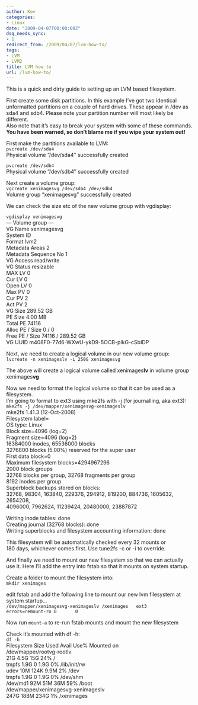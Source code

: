 ```yaml
---
author: Kev
categories:
- Linux
date: "2009-04-07T00:00:00Z"
dsq_needs_sync:
- 1
redirect_from: /2009/04/07/lvm-how-to/
tags:
- LVM
- LVM2
title: LVM how to
url: /lvm-how-to/
---
```

This is a quick and dirty guide to setting up an LVM based filesystem.

First create some disk partitions. In this example I&#8217;ve got two identical unformatted partitions on a couple of hard drives. These appear in /dev as sda4 and sdb4. Please note your partition number will most likely be different.  
Also note that it&#8217;s easy to break your system with some of these commands. **You have been warned, so don&#8217;t blame me if you wipe your system out!**

First make the partitions available to LVM:  
`pvcreate /dev/sda4`  
Physical volume &#8220;/dev/sda4&#8243; successfully created  
<!--more-->

  
`pvcreate /dev/sdb4`  
Physical volume &#8220;/dev/sdb4&#8243; successfully created

Next create a volume group:  
`vgcreate xenimagesvg /dev/sda4 /dev/sdb4`  
Volume group &#8220;xenimagesvg&#8221; successfully created

We can check the size etc of the new volume group with vgdisplay:

`vgdisplay xenimagesvg`  
&#8212; Volume group &#8212;  
VG Name xenimagesvg  
System ID  
Format lvm2  
Metadata Areas 2  
Metadata Sequence No 1  
VG Access read/write  
VG Status resizable  
MAX LV 0  
Cur LV 0  
Open LV 0  
Max PV 0  
Cur PV 2  
Act PV 2  
VG Size 289.52 GB  
PE Size 4.00 MB  
Total PE 74116  
Alloc PE / Size 0 / 0  
Free PE / Size 74116 / 289.52 GB  
VG UUID m408F0-77d6-WXwU-ykD9-5OCB-pIkG-cSbIDP

Next, we need to create a logical volume in our new volume group:  
`lvcreate -n xenimageslv -L 250G xenimagesvg`

The above will create a logical volume called xenimages**lv** in volume group xenimages**vg**

Now we need to format the logical volume so that it can be used as a filesystem.  
I&#8217;m going to format to ext3 using mke2fs with -j (for journalling, aka ext3):  
`mke2fs -j /dev/mapper/xenimagesvg-xenimageslv`  
mke2fs 1.41.3 (12-Oct-2008)  
Filesystem label=  
OS type: Linux  
Block size=4096 (log=2)  
Fragment size=4096 (log=2)  
16384000 inodes, 65536000 blocks  
3276800 blocks (5.00%) reserved for the super user  
First data block=0  
Maximum filesystem blocks=4294967296  
2000 block groups  
32768 blocks per group, 32768 fragments per group  
8192 inodes per group  
Superblock backups stored on blocks:  
32768, 98304, 163840, 229376, 294912, 819200, 884736, 1605632, 2654208,  
4096000, 7962624, 11239424, 20480000, 23887872

Writing inode tables: done  
Creating journal (32768 blocks): done  
Writing superblocks and filesystem accounting information: done

This filesystem will be automatically checked every 32 mounts or  
180 days, whichever comes first. Use tune2fs -c or -i to override.

And finally we need to mount our new filesystem so that we can actually use it. Here I&#8217;ll add the entry into fstab so that it mounts on system startup.

Create a folder to mount the filesystem into:  
`mkdir xenimages`

edit fstab and add the following line to mount our new lvm filesystem at system startup&#8230;  
`/dev/mapper/xenimagesvg-xenimageslv /xenimages   ext3    errors=remount-ro 0       0`

Now run `mount-a` to re-run fstab mounts and mount the new filesystem

Check it&#8217;s mounted with df -h:  
`df -h`  
Filesystem Size Used Avail Use% Mounted on  
/dev/mapper/rootvg-rootlv  
21G 4.5G 15G 24% /  
tmpfs 1.9G 0 1.9G 0% /lib/init/rw  
udev 10M 124K 9.9M 2% /dev  
tmpfs 1.9G 0 1.9G 0% /dev/shm  
/dev/md1 92M 51M 36M 59% /boot  
/dev/mapper/xenimagesvg-xenimageslv  
247G 188M 234G 1% /xenimages